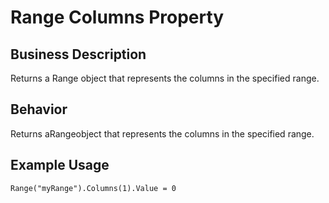 # Range Columns Property

## Business Description
Returns a Range object that represents the columns in the specified range.

## Behavior
Returns aRangeobject that represents the columns in the specified range.

## Example Usage
```vba
Range("myRange").Columns(1).Value = 0
```